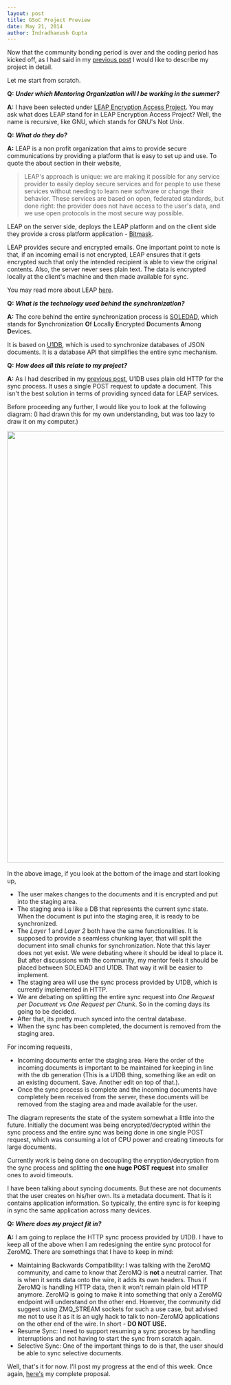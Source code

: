 ```yaml
---
layout: post
title: GSoC Project Preview
date: May 21, 2014
author: Indradhanush Gupta
---
```


Now that the community bonding period is over and the coding period has kicked off, as I had said in my [previous post](http://indradhanush.github.io/2014/04/23/accepted-into-google-summer-of-code-2014/) I would like to describe my project in detail.

Let me start from scratch.

**Q:** ***Under which Mentoring Organization will I be working in the summer?***

**A:** I have been selected under [LEAP Encryption Access Project](http://leap.se/). You may ask what does LEAP stand for in LEAP Encryption Access Project? Well, the name is recursive, like GNU, which stands for GNU's Not Unix. 


**Q:** ***What do they do?***

**A:** LEAP is a non profit organization that aims to provide secure communications by providing a platform that is easy to set up and use. To quote the about section in their website,

>LEAP's approach is unique: we are making it possible for any service provider to easily deploy secure services and for people to use these services without needing to learn new software or change their behavior. These services are based on open, federated standards, but done right: the provider does not have access to the user's data, and we use open protocols in the most secure way possible.

LEAP on the server side, deploys the LEAP platform and on the client side they provide a cross platform application - [Bitmask](https://bitmask.net/).

LEAP provides secure and encrypted emails. One important point to note is that, if an incoming email is not encrypted, LEAP ensures that it gets encrypted such that only the intended recipient is able to view the original contents. Also, the server never sees plain text. The data is encrypted locally at the client's machine and then made available for sync.

You may read more about LEAP [here](https://leap.se/en/about-us).

**Q:** ***What is the technology used behind the synchronization?***

**A:** The core behind the entire synchronization process is [SOLEDAD](https://leap.se/en/docs/design/soledad), which stands for **S**ynchronization **O**f **L**ocally **E**ncrypted **D**ocuments **A**mong **D**evices.

It is based on [U1DB](https://one.ubuntu.com/developer/data/u1db/index), which is used to synchronize databases of JSON documents. It is a database API that simplifies the entire sync mechanism.

**Q:** ***How does all this relate to my project?***

**A:** As I had described in my [previous post](http://indradhanush.github.io/2014/04/23/accepted-into-google-summer-of-code-2014/), U1DB uses plain old HTTP for the sync process. It uses a single POST request to update a document. This isn't the best solution in terms of providing synced data for LEAP services.

Before proceeding any further, I would like you to look at the following diagram: (I had drawn this for my own understanding, but was too lazy to draw it on my computer.)

<div>
  <img src="{{ site.url }}/dist/img/system_overview_1.jpg" height="1000" width="800"/>
</div>
<br>
In the above image, if you look at the bottom of the image and start looking up,

* The user makes changes to the documents and it is encrypted and put into the staging area.
* The staging area is like a DB that represents the current sync state. When the document is put into the staging area, it is ready to be synchronized.
* The *Layer 1* and *Layer 2* both have the same functionalities. It is supposed to provide a seamless chunking layer, that will split the document into small chunks for synchronization. Note that this layer does not yet exist. We were debating where it should be ideal to place it. But after discussions with the community, my mentor feels it should be placed between SOLEDAD and U1DB. That way it will be easier to implement.
* The staging area will use the sync process provided by U1DB, which is currently implemented in HTTP.
* We are debating on splitting the entire sync request into *One Request per Document* vs *One Request per Chunk*. So in the coming days its going to be decided.
* After that, its pretty much synced into the central database.
* When the sync has been completed, the document is removed from the staging area.

For incoming requests,

* Incoming documents enter the staging area. Here the order of the incoming documents is important to be maintained for keeping in line with the db generation (This is a U1DB thing, something like an edit on an existing document. Save. Another edit on top of that.).
* Once the sync process is complete and the incoming documents have completely been received from the server, these documents will be removed from the staging area and made available for the user. 


The diagram represents the state of the system somewhat a little into the future. Initially the document was being encrypted/decrypted within the sync process and the entire sync was being done in one single POST request,  which was consuming a lot of CPU power and creating timeouts for large documents.

Currently work is being done on decoupling the enryption/decryption from the sync process and splitting the **one huge POST request** into smaller ones to avoid timeouts.

I have been talking about syncing documents. But these are not documents that the user creates on his/her own. Its a metadata document. That is it contains application information. So typically, the entire sync is for keeping in sync the same application across many devices.

**Q:** ***Where does my project fit in?***

**A:** I am going to replace the HTTP sync process provided by U1DB. I have to keep all of the above when I am redesigning the entire sync protocol for ZeroMQ. There are somethings that I have to keep in mind:

* Maintaining Backwards Compatibility: I was talking with the ZeroMQ community, and came to know that ZeroMQ is **not** a neutral carrier. That is when it sents data onto the wire, it adds its own headers. Thus if ZeroMQ is handling HTTP data, then it won't remain plain old HTTP anymore. ZeroMQ is going to make it into something that only a ZeroMQ endpoint will understand on the other end. However, the community did suggest using ZMQ_STREAM sockets for such a use case, but advised me not to use it as it is an ugly hack to talk to non-ZeroMQ applications on the other end of the wire. In short - **DO NOT USE.**
* Resume Sync: I need to support resuming a sync process by handling interruptions and not having to start the sync from scratch again.
* Selective Sync: One of the important things to do is that, the user should be able to sync selective documents.

Well, that's it for now. I'll post my progress at the end of this week. Once again, [here's](http://bit.ly/gsoc14_proposal) my complete proposal.

